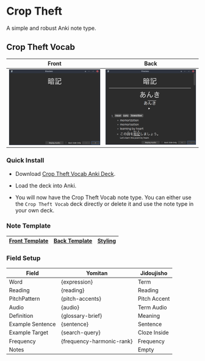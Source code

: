 # Crop Theft

A simple and robust Anki note type.

## Crop Theft Vocab

Front                                                      |  Back
:--------------------------------------------------------: |:---------------------------------------------------------:
![](./crop_theft_vocab/images/crop_theft_vocab_front.png)  |  ![](./crop_theft_vocab/images/crop_theft_vocab_back.png)

### Quick Install

- Download [Crop Theft Vocab Anki Deck](./crop_theft_vocab/Crop%20Theft%20Vocab.apkg).

- Load the deck into Anki.

- You will now have the Crop Theft Vocab note type. You can either use the `Crop Theft Vocab` deck directly or delete it and use the note type in your own deck.

### Note Template

| [Front Template](./crop_theft_vocab/front_template.html) | [Back Template](./crop_theft_vocab/back_template.html) | [Styling](./crop_theft_vocab/styling.css) |
|----------------------------------------------------------|--------------------------------------------------------|-------------------------------------------|

### Field Setup

| Field            | Yomitan                   | Jidoujisho   |
|------------------|---------------------------|--------------|
| Word             | {expression}              | Term         |
| Reading          | {reading}                 | Reading      |
| PitchPattern     | {pitch-accents}           | Pitch Accent |
| Audio            | {audio}                   | Term Audio   |
| Definition       | {glossary-brief}          | Meaning      |
| Example Sentence | {sentence}                | Sentence     |
| Example Target   | {search-query}            | Cloze Inside |
| Frequency        | {frequency-harmonic-rank} | Frequency    |
| Notes            |                           | Empty        |
